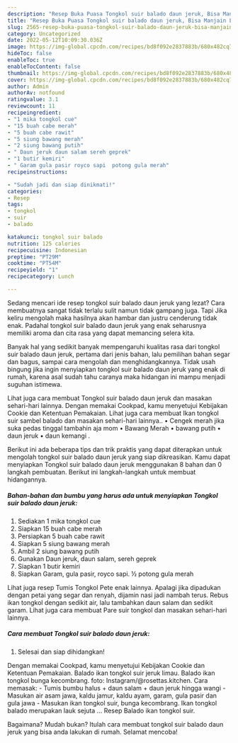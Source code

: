 ```yaml
---
description: "Resep Buka Puasa Tongkol suir balado daun jeruk, Bisa Manjain Lidah"
title: "Resep Buka Puasa Tongkol suir balado daun jeruk, Bisa Manjain Lidah"
slug: 2565-resep-buka-puasa-tongkol-suir-balado-daun-jeruk-bisa-manjain-lidah
category: Uncategorized
date: 2022-05-12T10:09:30.036Z
image: https://img-global.cpcdn.com/recipes/bd8f092e2837883b/680x482cq70/tongkol-suir-balado-daun-jeruk-foto-resep-utama.jpg
hideToc: false
enableToc: true
enableTocContent: false
thumbnail: https://img-global.cpcdn.com/recipes/bd8f092e2837883b/680x482cq70/tongkol-suir-balado-daun-jeruk-foto-resep-utama.jpg
cover: https://img-global.cpcdn.com/recipes/bd8f092e2837883b/680x482cq70/tongkol-suir-balado-daun-jeruk-foto-resep-utama.jpg
author: Admin
authorAv: notfound
ratingvalue: 3.1
reviewcount: 11
recipeingredient:
- "1 mika tongkol cue"
- "15 buah cabe merah"
- "5 buah cabe rawit"
- "5 siung bawang merah"
- "2 siung bawang putih"
- " Daun jeruk daun salam sereh geprek"
- "1 butir kemiri"
- " Garam gula pasir royco sapi  potong gula merah"
recipeinstructions:

- "Sudah jadi dan siap dinikmati!"
categories:
- Resep
tags:
- tongkol
- suir
- balado

katakunci: tongkol suir balado 
nutrition: 125 calories
recipecuisine: Indonesian
preptime: "PT29M"
cooktime: "PT54M"
recipeyield: "1"
recipecategory: Lunch

---
```



Sedang mencari ide resep tongkol suir balado daun jeruk yang lezat? Cara membuatnya sangat tidak terlalu sulit namun tidak gampang juga. Tapi Jika keliru mengolah maka hasilnya akan hambar dan justru cenderung tidak enak. Padahal tongkol suir balado daun jeruk yang enak seharusnya memiliki aroma dan cita rasa yang dapat memancing selera kita.


Banyak hal yang sedikit banyak mempengaruhi kualitas rasa dari tongkol suir balado daun jeruk, pertama dari jenis bahan, lalu pemilihan bahan segar dan bagus, sampai cara mengolah dan menghidangkannya. Tidak usah bingung jika ingin menyiapkan tongkol suir balado daun jeruk yang enak di rumah, karena asal sudah tahu caranya maka hidangan ini mampu menjadi suguhan istimewa.

Lihat juga cara membuat Tongkol suir balado daun jeruk dan masakan sehari-hari lainnya. Dengan memakai Cookpad, kamu menyetujui Kebijakan Cookie dan Ketentuan Pemakaian. Lihat juga cara membuat Ikan tongkol suir sambel balado dan masakan sehari-hari lainnya.. • Cengek merah jika suka pedas tinggal tambahin aja mom • Bawang Merah • bawang putih • daun jeruk • daun kemangi .


Berikut ini ada beberapa tips dan trik praktis yang dapat diterapkan untuk mengolah tongkol suir balado daun jeruk yang siap dikreasikan. Kamu dapat menyiapkan Tongkol suir balado daun jeruk menggunakan 8 bahan dan 0 langkah pembuatan. Berikut ini langkah-langkah untuk membuat hidangannya.

<!--inarticleads1-->

##### Bahan-bahan dan bumbu yang harus ada untuk menyiapkan Tongkol suir balado daun jeruk:

1. Sediakan 1 mika tongkol cue
1. Siapkan 15 buah cabe merah
1. Persiapkan 5 buah cabe rawit
1. Siapkan 5 siung bawang merah
1. Ambil 2 siung bawang putih
1. Gunakan  Daun jeruk, daun salam, sereh geprek
1. Siapkan 1 butir kemiri
1. Siapkan  Garam, gula pasir, royco sapi. ½ potong gula merah


Lihat juga resep Tumis Tongkol Pete enak lainnya. Apalagi jika dipadukan dengan petai yang segar dan renyah, dijamin nasi jadi nambah terus. Rebus ikan tongkol dengan sedikit air, lalu tambahkan daun salam dan sedikit garam. Lihat juga cara membuat Pare suir tongkol dan masakan sehari-hari lainnya. 

<!--inarticleads2-->

##### Cara membuat Tongkol suir balado daun jeruk:


1. Selesai dan siap dihidangkan!

Dengan memakai Cookpad, kamu menyetujui Kebijakan Cookie dan Ketentuan Pemakaian. Balado ikan tongkol suir jeruk limau. Balado ikan tongkol bunga kecombrang. foto: Instagram/@rosettas.kitchen. Cara memasak: - Tumis bumbu halus + daun salam + daun jeruk hingga wangi - Masukan air asam jawa, kaldu jamur, kaldu ayam, garam, gula pasir dan gula jawa - Masukan ikan tongkol suir, bunga kecombrang. Ikan tongkol balado merupakan lauk sejuta … Resep Balado ikan tongkol suir. 

Bagaimana? Mudah bukan? Itulah cara membuat tongkol suir balado daun jeruk yang bisa anda lakukan di rumah. Selamat mencoba!
